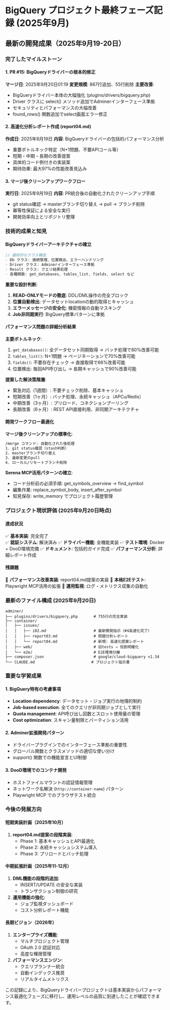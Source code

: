 # BigQuery プロジェクト最終フェーズ記録 (2025年9月)

## 最新の開発成果（2025年9月19-20日）

### 完了したマイルストーン

#### 1. PR #15: BigQueryドライバーの根本的修正
**マージ日**: 2025年9月20日01:19
**変更規模**: 867行追加、55行削除
**主要改善**:
- BigQueryドライバー本体の大幅強化 (plugins/drivers/bigquery.php)
- Driver クラスに select() メソッド追加でAdminerインターフェース準拠
- セキュリティとパフォーマンスの大幅改善
- found_rows() 関数追加でselect画面エラー修正

#### 2. 高速化分析レポート作成 (report04.md)
**作成日**: 2025年9月19日
**内容**: BigQueryドライバーの包括的パフォーマンス分析
- 重要ボトルネック特定（N+1問題、不要APIコール等）
- 短期・中期・長期の改善提案
- 具体的コード例付きの実装案
- 期待効果: 最大97%の性能改善見込み

#### 3. マージ後クリーンアップワークフロー
**実行日**: 2025年9月19日
**内容**: PR統合後の自動化されたクリーンアップ手順
- git status確認 → masterブランチ切り替え → pull → ブランチ削除
- 冪等性保証による安全な実行
- 開発効率向上とリポジトリ整理

### 技術的成果と知見

#### BigQueryドライバーアーキテクチャの確立
```php
// 最終的なクラス構造
- Db クラス: 接続管理、位置検出、エラーハンドリング  
- Driver クラス: Adminerインターフェース準拠
- Result クラス: クエリ結果処理
- 各種関数: get_databases, tables_list, fields, select など
```

**重要な設計判断**:
1. **READ-ONLYモードの徹底**: DDL/DML操作の完全ブロック
2. **位置自動検出**: データセットlocationの動的取得とキャッシュ
3. **エラーメッセージの安全化**: 機密情報の自動マスキング
4. **Job非同期実行**: BigQuery標準パターンに準拠

#### パフォーマンス問題の詳細分析結果

**主要ボトルネック**:
1. `get_databases()`: 全データセット同期取得 → バッチ処理で80%改善可能
2. `tables_list()`: N+1問題 → ページネーションで70%改善可能  
3. `fields()`: 不要存在チェック → 直接取得で66%改善可能
4. 位置検出: 毎回API呼び出し → 長期キャッシュで90%改善可能

**提案した解決策階層**:
- 緊急対応（1週間）: 不要チェック削除、基本キャッシュ
- 短期改善（1ヶ月）: バッチ処理、永続キャッシュ（APCu/Redis）
- 中期改善（3ヶ月）: プリロード、コネクションプーリング
- 長期改善（6ヶ月）: REST API直接利用、非同期アーキテクチャ

#### 開発ワークフロー最適化

**マージ後クリーンアップの標準化**:
```bash
/merge コマンド: 自動化された後処理
1. git status確認（stash判断）
2. masterブランチ切り替え  
3. 最新変更のpull
4. ローカル/リモートブランチ削除
```

**Serena MCP活用パターンの確立**:
- コード分析前の必須手順: get_symbols_overview → find_symbol
- 編集作業: replace_symbol_body, insert_after_symbol
- 知見保存: write_memory でプロジェクト履歴管理

### プロジェクト現状評価 (2025年9月20日時点)

#### 達成状況
✅ **基本実装**: 完全完了  
✅ **認証システム**: 解決済み
✅ **ドライバー機能**: 全機能実装
✅ **テスト環境**: Docker + DooD環境完備
✅ **ドキュメント**: 包括的ガイド完成
✅ **パフォーマンス分析**: 詳細レポート作成

#### 残課題
🔄 **パフォーマンス改善実装**: report04.md提案の実装
🔄 **本格E2Eテスト**: Playwright MCP活用の拡張
🔄 **運用監視**: ログ・メトリクス収集の自動化

### 最新のファイル構成 (2025年9月20日)

```
adminer/
├── plugins/drivers/bigquery.php       # 755行の完全実装
├── container/
│   ├── issues/
│   │   ├── i02.md                     # 最新開発指示（#4高速化完了）
│   │   ├── report03.md                # 問題分析レポート
│   │   └── report04.md                # 新規: 高速化提案レポート
│   ├── web/                           # 旧tests → 役割明確化
│   └── e2e/                           # E2E環境分離
├── composer.json                      # google/cloud-bigquery v1.34
└── CLAUDE.md                         # プロジェクト指示書
```

### 重要な学習成果

#### 1. BigQuery特有の考慮事項
- **Location dependency**: データセット・ジョブ実行の地理的制約
- **Job-based execution**: 全てのクエリが非同期ジョブとして実行
- **Quota management**: API呼び出し回数とスロット使用量の管理
- **Cost optimization**: スキャン量制限とパーティション活用

#### 2. Adminer拡張開発パターン
- ドライバープラグインでのインターフェース準拠の重要性
- グローバル関数とクラスメソッドの適切な使い分け
- support() 関数での機能宣言とUI制御

#### 3. DooD環境でのコンテナ開発
- ホストファイルマウントの認証情報管理
- ネットワーク名解決 (`http://container-name`) パターン
- Playwright MCP でのブラウザテスト統合

### 今後の発展方向

#### 短期実装計画（2025年10月）
1. **report04.md提案の段階実装**:
   - Phase 1: 基本キャッシュとAPI最適化
   - Phase 2: 永続キャッシュシステム導入
   - Phase 3: プリロードとバッチ処理

#### 中期拡張計画（2025年11-12月）
1. **DML機能の段階的追加**:
   - INSERT/UPDATE の安全な実装
   - トランザクション制御の研究
2. **運用機能の強化**:
   - ジョブ監視ダッシュボード
   - コスト分析レポート機能

#### 長期ビジョン（2026年）
1. **エンタープライズ機能**:
   - マルチプロジェクト管理
   - OAuth 2.0 認証対応
   - 高度な権限管理
2. **パフォーマンスエンジン**:
   - クエリプランナー統合
   - 自動インデックス推奨
   - リアルタイムメトリクス

この記録により、BigQueryドライバープロジェクトは基本実装からパフォーマンス最適化フェーズに移行し、運用レベルの品質に到達したことが確認できます。